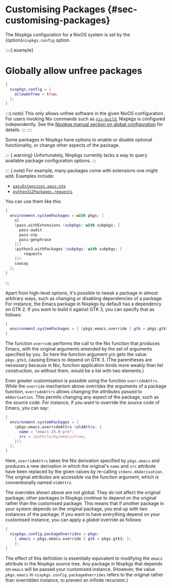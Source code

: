 # Customising Packages {#sec-customising-packages}

The Nixpkgs configuration for a NixOS system is set by the {option}`nixpkgs.config` option.

::::{.example}
# Globally allow unfree packages

```nix
{
  nixpkgs.config = {
    allowUnfree = true;
  };
}
```

:::{.note}
This only allows unfree software in the given NixOS configuration.
For users invoking Nix commands such as [`nix-build`](https://nixos.org/manual/nix/stable/command-ref/nix-build), Nixpkgs is configured independently.
See the [Nixpkgs manual section on global configuration](https://nixos.org/manual/nixpkgs/unstable/#chap-packageconfig) for details.
:::
::::

<!-- TODO(@fricklerhandwerk)
all of the following should go to the Nixpkgs manual, it has nothing to do with NixOS
-->

Some packages in Nixpkgs have options to enable or disable optional functionality, or change other aspects of the package.

::: {.warning}
Unfortunately, Nixpkgs currently lacks a way to query available package configuration options.
:::

::: {.note}
For example, many packages come with extensions one might add.
Examples include:
- [`passExtensions.pass-otp`](https://search.nixos.org/packages?query=passExtensions.pass-otp)
- [`python312Packages.requests`](https://search.nixos.org/packages?query=python312Packages.requests)

You can use them like this:
```nix
{
  environment.systemPackages = with pkgs; [
    sl
    (pass.withExtensions (subpkgs: with subpkgs; [
      pass-audit
      pass-otp
      pass-genphrase
    ]))
    (python3.withPackages (subpkgs: with subpkgs; [
        requests
    ]))
    cowsay
  ];
}
```
:::

Apart from high-level options, it's possible to tweak a package in
almost arbitrary ways, such as changing or disabling dependencies of a
package. For instance, the Emacs package in Nixpkgs by default has a
dependency on GTK 2. If you want to build it against GTK 3, you can
specify that as follows:

```nix
{
  environment.systemPackages = [ (pkgs.emacs.override { gtk = pkgs.gtk3; }) ];
}
```

The function `override` performs the call to the Nix function that
produces Emacs, with the original arguments amended by the set of
arguments specified by you. So here the function argument `gtk` gets the
value `pkgs.gtk3`, causing Emacs to depend on GTK 3. (The parentheses
are necessary because in Nix, function application binds more weakly
than list construction, so without them,
[](#opt-environment.systemPackages)
would be a list with two elements.)

Even greater customisation is possible using the function
`overrideAttrs`. While the `override` mechanism above overrides the
arguments of a package function, `overrideAttrs` allows changing the
*attributes* passed to `mkDerivation`. This permits changing any aspect
of the package, such as the source code. For instance, if you want to
override the source code of Emacs, you can say:

```nix
{
  environment.systemPackages = [
    (pkgs.emacs.overrideAttrs (oldAttrs: {
      name = "emacs-25.0-pre";
      src = /path/to/my/emacs/tree;
    }))
  ];
}
```

Here, `overrideAttrs` takes the Nix derivation specified by `pkgs.emacs`
and produces a new derivation in which the original's `name` and `src`
attribute have been replaced by the given values by re-calling
`stdenv.mkDerivation`. The original attributes are accessible via the
function argument, which is conventionally named `oldAttrs`.

The overrides shown above are not global. They do not affect the
original package; other packages in Nixpkgs continue to depend on the
original rather than the customised package. This means that if another
package in your system depends on the original package, you end up with
two instances of the package. If you want to have everything depend on
your customised instance, you can apply a *global* override as follows:

```nix
{
  nixpkgs.config.packageOverrides = pkgs:
    { emacs = pkgs.emacs.override { gtk = pkgs.gtk3; };
    };
}
```

The effect of this definition is essentially equivalent to modifying the
`emacs` attribute in the Nixpkgs source tree. Any package in Nixpkgs
that depends on `emacs` will be passed your customised instance.
(However, the value `pkgs.emacs` in `nixpkgs.config.packageOverrides`
refers to the original rather than overridden instance, to prevent an
infinite recursion.)
